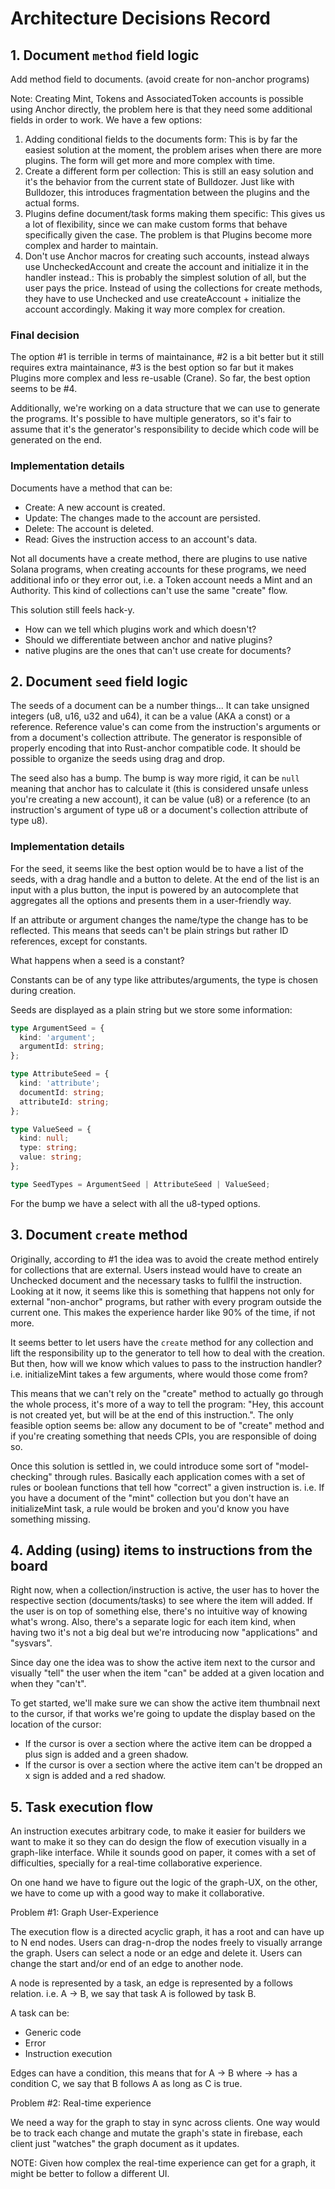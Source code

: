 # Architecture Decisions Record

## 1. Document `method` field logic

Add method field to documents. (avoid create for non-anchor programs)

Note: Creating Mint, Tokens and AssociatedToken accounts is possible using Anchor directly, the problem here is that they need some additional fields in order to work. We have a few options:

1. Adding conditional fields to the documents form: This is by far the easiest solution at the moment, the problem arises when there are more plugins. The form will get more and more complex with time.
2. Create a different form per collection: This is still an easy solution and it's the behavior from the current state of Bulldozer. Just like with Bulldozer, this introduces fragmentation between the plugins and the actual forms.
3. Plugins define document/task forms making them specific: This gives us a lot of flexibility, since we can make custom forms that behave specifically given the case. The problem is that Plugins become more complex and harder to maintain.
4. Don't use Anchor macros for creating such accounts, instead always use UncheckedAccount and create the account and initialize it in the handler instead.: This is probably the simplest solution of all, but the user pays the price. Instead of using the collections for create methods, they have to use Unchecked and use createAccount + initialize the account accordingly. Making it way more complex for creation.

### Final decision

The option #1 is terrible in terms of maintainance, #2 is a bit better but it still requires extra maintainance, #3 is the best option so far but it makes Plugins more complex and less re-usable (Crane). So far, the best option seems to be #4.

Additionally, we're working on a data structure that we can use to generate the programs. It's possible to have multiple generators, so it's fair to assume that it's the generator's responsibility to decide which code will be generated on the end.

### Implementation details

Documents have a method that can be:

- Create: A new account is created.
- Update: The changes made to the account are persisted.
- Delete: The account is deleted.
- Read: Gives the instruction access to an account's data.

Not all documents have a create method, there are plugins to use native Solana programs, when creating accounts for these programs, we need additional info or they error out, i.e. a Token account needs a Mint and an Authority. This kind of collections can't use the same "create" flow.

This solution still feels hack-y.

- How can we tell which plugins work and which doesn't?
- Should we differentiate between anchor and native plugins?
- native plugins are the ones that can't use create for documents?

## 2. Document `seed` field logic

The seeds of a document can be a number things... It can take unsigned integers (u8, u16, u32 and u64), it can be a value (AKA a const) or a reference. Reference value's can come from the instruction's arguments or from a document's collection attribute. The generator is responsible of properly encoding that into Rust-anchor compatible code. It should be possible to organize the seeds using drag and drop.

The seed also has a bump. The bump is way more rigid, it can be `null` meaning that anchor has to calculate it (this is considered unsafe unless you're creating a new account), it can be value (u8) or a reference (to an instruction's argument of type u8 or a document's collection attribute of type u8).

### Implementation details

For the seed, it seems like the best option would be to have a list of the seeds, with a drag handle and a button to delete. At the end of the list is an input with a plus button, the input is powered by an autocomplete that aggregates all the options and presents them in a user-friendly way.

If an attribute or argument changes the name/type the change has to be reflected. This means that seeds can't be plain strings but rather ID references, except for constants.

What happens when a seed is a constant?

Constants can be of any type like attributes/arguments, the type is chosen during creation.

Seeds are displayed as a plain string but we store some information:

```typescript
type ArgumentSeed = {
  kind: 'argument';
  argumentId: string;
};

type AttributeSeed = {
  kind: 'attribute';
  documentId: string;
  attributeId: string;
};

type ValueSeed = {
  kind: null;
  type: string;
  value: string;
};

type SeedTypes = ArgumentSeed | AttributeSeed | ValueSeed;
```

For the bump we have a select with all the u8-typed options.

## 3. Document `create` method

Originally, according to #1 the idea was to avoid the create method entirely for collections that are external. Users instead would have to create an Unchecked document and the necessary tasks to fullfil the instruction. Looking at it now, it seems like this is something that happens not only for external "non-anchor" programs, but rather with every program outside the current one. This makes the experience harder like 90% of the time, if not more.

It seems better to let users have the `create` method for any collection and lift the responsibility up to the generator to tell how to deal with the creation. But then, how will we know which values to pass to the instruction handler? i.e. initializeMint takes a few arguments, where would those come from?

This means that we can't rely on the "create" method to actually go through the whole process, it's more of a way to tell the program: "Hey, this account is not created yet, but will be at the end of this instruction.". The only feasible option seems be: allow any document to be of "create" method and if you're creating something that needs CPIs, you are responsible of doing so.

Once this solution is settled in, we could introduce some sort of "model-checking" through rules. Basically each application comes with a set of rules or boolean functions that tell how "correct" a given instruction is. i.e. If you have a document of the "mint" collection but you don't have an initializeMint task, a rule would be broken and you'd know you have something missing.

## 4. Adding (using) items to instructions from the board

Right now, when a collection/instruction is active, the user has to hover the respective section (documents/tasks) to see where the item will added. If the user is on top of something else, there's no intuitive way of knowing what's wrong. Also, there's a separate logic for each item kind, when having two it's not a big deal but we're introducing now "applications" and "sysvars".

Since day one the idea was to show the active item next to the cursor and visually "tell" the user when the item "can" be added at a given location and when they "can't".

To get started, we'll make sure we can show the active item thumbnail next to the cursor, if that works we're going to update the display based on the location of the cursor:

- If the cursor is over a section where the active item can be dropped a plus sign is added and a green shadow.
- If the cursor is over a section where the active item can't be dropped an x sign is added and a red shadow.

## 5. Task execution flow

An instruction executes arbitrary code, to make it easier for builders we want to make it so they can do design the flow of execution visually in a graph-like interface. While it sounds good on paper, it comes with a set of difficulties, specially for a real-time collaborative experience.

On one hand we have to figure out the logic of the graph-UX, on the other, we have to come up with a good way to make it collaborative.

Problem #1: Graph User-Experience

The execution flow is a directed acyclic graph, it has a root and can have up to N end nodes. Users can drag-n-drop the nodes freely to visually arrange the graph. Users can select a node or an edge and delete it. Users can change the start and/or end of an edge to another node.

A node is represented by a task, an edge is represented by a follows relation. i.e. A -> B, we say that task A is followed by task B.

A task can be:

- Generic code
- Error
- Instruction execution

Edges can have a condition, this means that for A -> B where -> has a condition C, we say that B follows A as long as C is true.

Problem #2: Real-time experience

We need a way for the graph to stay in sync across clients. One way would be to track each change and mutate the graph's state in firebase, each client just "watches" the graph document as it updates.

NOTE: Given how complex the real-time experience can get for a graph, it might be better to follow a different UI.
